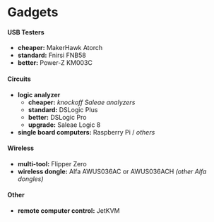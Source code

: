# Gadgets

#### USB Testers

- **cheaper:** MakerHawk Atorch
- **standard:** Fnirsi FNB58
- **better:** Power-Z KM003C

#### Circuits

- **logic analyzer**
	- **cheaper:** *knockoff Saleae analyzers*
	- **standard:** DSLogic Plus
	- **better:** DSLogic Pro
	- **upgrade:** Saleae Logic 8
- **single board computers:** Raspberry Pi / *others*

#### Wireless

- **multi-tool:** Flipper Zero
- **wireless dongle:** Alfa AWUS036AC or AWUS036ACH *(other Alfa dongles)*

#### Other

- **remote computer control:** JetKVM